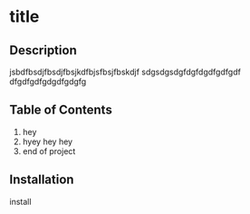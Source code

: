 
# title
  
## Description
jsbdfbsdjfbsdjfbsjkdfbjsfbsjfbskdjf
sdgsdgsdgfdgfdgdfgdfgdf
dfgdfgdfgdgdfgdgfg
  
## Table of Contents
1. hey
2. hyey hey hey
3. end of project
  
## Installation
install

